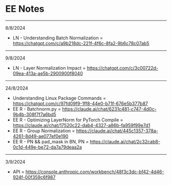 # EE Notes
---
8/8/2024
- LN - Understanding Batch Normalization = https://chatgpt.com/c/a9b218dc-221f-4f6c-8fa2-9b6c78c07ab5
---
9/8/2024
- LN - Layer Normalization Impact = https://chatgpt.com/c/3c00722d-09ea-413a-ae5b-2900900f8040
---
24/8/2024
- Understanding Linux Package Commands = https://chatgpt.com/c/97fd09f9-1ff8-44e0-b71f-676e5b377b87
- EE R - Batchnorm.py = https://claude.ai/chat/6231c481-c747-4d0c-9b4b-308f7f7a6bd5
- EE R - Optimizing LayerNorm for PyTorch Compile = https://claude.ai/chat/17520c22-dab4-4327-a86b-fa959f99e7d1
- EE R - Group Normalization = https://claude.ai/chat/445c1357-378a-4261-8d49-ae077ef0e190
- EE R - PN && pad_mask in BN, PN = https://claude.ai/chat/2c32cab8-0c1d-449e-be72-da7a79deaa2a
---
3/9/2024
- API = https://console.anthropic.com/workbench/48f3c3dc-bf42-4d46-924f-00f359c6f987